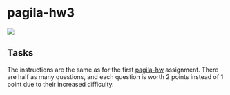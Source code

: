 # pagila-hw3
[![](https://github.com/erdsal4/pagila-hw3/workflows/tests/badge.svg)](https://github.com/erdsal4/pagila-hw3/actions?query=workflow%3Atests)

## Tasks

The instructions are the same as for the first [pagila-hw](https://github.com/mikeizbicki/pagila-hw) assignment.
There are half as many questions, and each question is worth 2 points instead of 1 point due to their increased difficulty.

